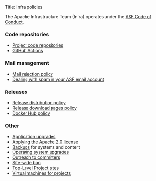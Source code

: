 Title: Infra policies

The Apache Infrastructure Team (Infra) operates under the <a href="https://www.apache.org/foundation/policies/conduct.html" target="_blank">ASF Code of Conduct</a>.

### Code repositories

- [Project code repositories](project-repo-policy.html)
- [GitHub Actions](github-actions-policy.html)

### Mail management
- [Mail rejection policy](mail-rejection.html)
- [Dealing with spam in your ASF email account](spam-reporting.html)

### Releases
- [Release distribution policy](release-distribution.html)
- [Release download pages policy](release-download-pages.html)
- [Docker Hub policy](docker-hub-policy.html)

### Other
- [Application upgrades](app-upgrade-policy.html)
- [Applying the Apache 2.0 license](apply-license.html)
- [Backups](backup-policy.html) for systems and content
- [Operating system upgrades](os-upgrade-policy.html)
- [Outreach to committers](committer-outreach.html)
- [Site-wide ban](infra-ban.html)
- [Top-Level Project sites](project-site-policy.html)
- [Virtual machines for projects](vm-policy.html)
